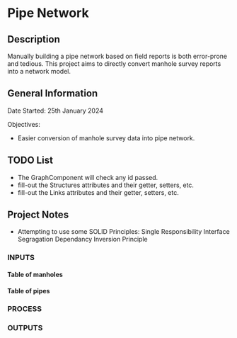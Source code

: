 # Pipe Network
## Description
Manually building a pipe network based on field reports is both error-prone and tedious. This project aims to directly convert manhole survey reports into a network model.
## General Information
Date Started: 25th January 2024

Objectives:
* Easier conversion of manhole survey data into pipe network.

## TODO List
* The GraphComponent will check any id passed.
* fill-out the Structures attributes and their getter, setters, etc.
* fill-out the Links attributes and their getter, setters, etc.

## Project Notes
* Attempting to use some SOLID Principles:
Single Responsibility
Interface Segragation
Dependancy Inversion Principle

### INPUTS
#### Table of manholes
#### Table of pipes
### PROCESS
#### 
### OUTPUTS